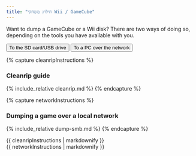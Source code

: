 ```yaml
---
title: "חילוץ משחקי Wii / GameCube"
---
```


Want to dump a GameCube or a Wii disk? There are two ways of doing so, depending on the tools you have available with you.

<button class="tablinks btn btn--large btn--primary" id="defaultOpen" onclick="openTab(event, 'cleanrip')">To the SD card/USB drive</button>
<button class="tablinks btn btn--large btn--info" onclick="openTab(event, 'network')">To a PC over the network</button>

{% capture cleanripInstructions %}
### Cleanrip guide
{% include_relative cleanrip.md %}
{% endcapture %}

{% capture networkInstructions %}
### Dumping a game over a local network
{% include_relative dump-smb.md %}
{% endcapture %}

<div id="cleanrip" class="blanktabcontent">{{ cleanripInstructions | markdownify }}</div>
<div id="network" class="blanktabcontent">{{ networkInstructions | markdownify }}</div>

<script>
    let tabcontent = document.getElementsByClassName("blanktabcontent");
    let tablinks = document.getElementsByClassName("tablinks");!!crwd_CB_1_BC_dwrc!!</script>

